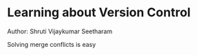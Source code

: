 # Learning about Version Control

Author: Shruti Vijaykumar Seetharam

Solving merge conflicts is easy
